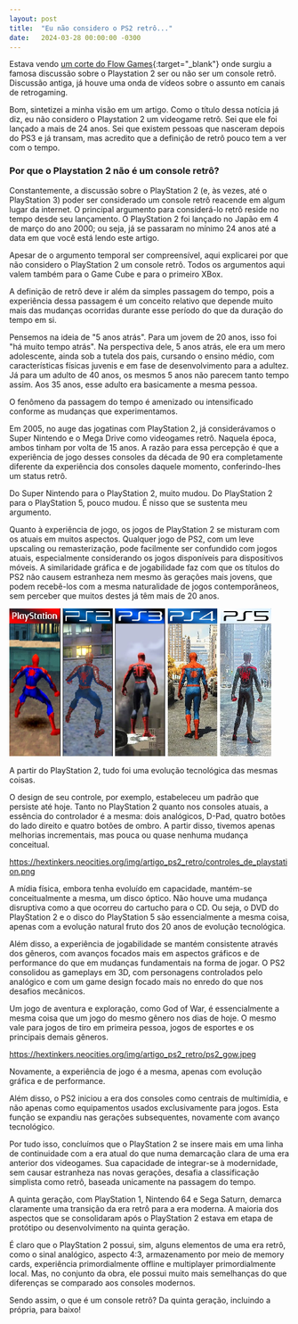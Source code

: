 ```yaml
---
layout: post
title:  "Eu não considero o PS2 retrô..."
date:   2024-03-28 00:00:00 -0300
---
```


Estava vendo [um corte do Flow Games](https://youtu.be/ZxzImVG8dBI?si=Ukp_CnzrJ_vbX7P0){:target="_blank"} onde surgiu a famosa discussão sobre o Playstation 2 ser ou não ser um console retrô. Discussão antiga, já houve uma onda de vídeos sobre o assunto em canais de retrogaming.

Bom, sintetizei a minha visão em um artigo. Como o título dessa notícia já diz, eu não considero o Playstation 2 um videogame retrô. Sei que ele foi lançado a mais de 24 anos. Sei que existem pessoas que nasceram depois do PS3 e já transam, mas acredito que a definição de retrô pouco tem a ver com o tempo.

### Por que o Playstation 2 não é um console retrô?

Constantemente, a discussão sobre o PlayStation 2 (e, às vezes, até o PlayStation 3) poder ser considerado um console retrô reacende em algum lugar da internet. O principal argumento para considerá-lo retrô reside no tempo desde seu lançamento. O PlayStation 2 foi lançado no Japão em 4 de março do ano 2000; ou seja, já se passaram no mínimo 24 anos até a data em que você está lendo este artigo.

Apesar de o argumento temporal ser compreensível, aqui explicarei por que não considero o PlayStation 2 um console retrô. Todos os argumentos aqui valem também para o Game Cube e para o primeiro XBox.

A definição de retrô deve ir além da simples passagem do tempo, pois a experiência dessa passagem é um conceito relativo que depende muito mais das mudanças ocorridas durante esse período do que da duração do tempo em si.

Pensemos na ideia de "5 anos atrás". Para um jovem de 20 anos, isso foi "há muito tempo atrás". Na perspectiva dele, 5 anos atrás, ele era um mero adolescente, ainda sob a tutela dos pais, cursando o ensino médio, com características físicas juvenis e em fase de desenvolvimento para a adultez. Já para um adulto de 40 anos, os mesmos 5 anos não parecem tanto tempo assim. Aos 35 anos, esse adulto era basicamente a mesma pessoa.

O fenômeno da passagem do tempo é amenizado ou intensificado conforme as mudanças que experimentamos.

Em 2005, no auge das jogatinas com PlayStation 2, já considerávamos o Super Nintendo e o Mega Drive como videogames retrô. Naquela época, ambos tinham por volta de 15 anos. A razão para essa percepção é que a experiência de jogo desses consoles da década de 90 era completamente diferente da experiência dos consoles daquele momento, conferindo-lhes um status retrô.

Do Super Nintendo para o PlayStation 2, muito mudou. Do PlayStation 2 para o PlayStation 5, pouco mudou. É nisso que se sustenta meu argumento.

Quanto à experiência de jogo, os jogos de PlayStation 2 se misturam com os atuais em muitos aspectos. Qualquer jogo de PS2, com um leve upscaling ou remasterização, pode facilmente ser confundido com jogos atuais, especialmente considerando os jogos disponíveis para dispositivos móveis. A similaridade gráfica e de jogabilidade faz com que os títulos do PS2 não causem estranheza nem mesmo às gerações mais jovens, que podem recebê-los com a mesma naturalidade de jogos contemporâneos, sem perceber que muitos destes já têm mais de 20 anos.

<img src="img/artigo_ps2_retro/spiderman_games.png" alt="" class="centered">

A partir do PlayStation 2, tudo foi uma evolução tecnológica das mesmas coisas.

O design de seu controle, por exemplo, estabeleceu um padrão que persiste até hoje. Tanto no PlayStation 2 quanto nos consoles atuais, a essência do controlador é a mesma: dois analógicos, D-Pad, quatro botões do lado direito e quatro botões de ombro. A partir disso, tivemos apenas melhorias incrementais, mas pouca ou quase nenhuma mudança conceitual.

https://hextinkers.neocities.org/img/artigo_ps2_retro/controles_de_playstation.png

A mídia física, embora tenha evoluído em capacidade, mantém-se conceitualmente a mesma, um disco óptico. Não houve uma mudança disruptiva como a que ocorreu do cartucho para o CD. Ou seja, o DVD do PlayStation 2 e o disco do PlayStation 5 são essencialmente a mesma coisa, apenas com a evolução natural fruto dos 20 anos de evolução tecnológica.

Além disso, a experiência de jogabilidade se mantém consistente através dos gêneros, com avanços focados mais em aspectos gráficos e de performance do que em mudanças fundamentais na forma de jogar. O PS2 consolidou as gameplays em 3D, com personagens controlados pelo analógico e com um game design focado mais no enredo do que nos desafios mecânicos.

Um jogo de aventura e exploração, como God of War, é essencialmente a mesma coisa que um jogo do mesmo gênero nos dias de hoje. O mesmo vale para jogos de tiro em primeira pessoa, jogos de esportes e os principais demais gêneros.

https://hextinkers.neocities.org/img/artigo_ps2_retro/ps2_gow.jpeg

Novamente, a experiência de jogo é a mesma, apenas com evolução gráfica e de performance.

Além disso, o PS2 iniciou a era dos consoles como centrais de multimídia, e não apenas como equipamentos usados exclusivamente para jogos. Esta função se expandiu nas gerações subsequentes, novamente com avanço tecnológico.

Por tudo isso, concluímos que o PlayStation 2 se insere mais em uma linha de continuidade com a era atual do que numa demarcação clara de uma era anterior dos videogames. Sua capacidade de integrar-se à modernidade, sem causar estranheza nas novas gerações, desafia a classificação simplista como retrô, baseada unicamente na passagem do tempo.

A quinta geração, com PlayStation 1, Nintendo 64 e Sega Saturn, demarca claramente uma transição da era retrô para a era moderna. A maioria dos aspectos que se consolidaram após o PlayStation 2 estava em etapa de protótipo ou desenvolvimento na quinta geração.

É claro que o PlayStation 2 possui, sim, alguns elementos de uma era retrô, como o sinal analógico, aspecto 4:3, armazenamento por meio de memory cards, experiência primordialmente offline e multiplayer primordialmente local. Mas, no conjunto da obra, ele possui muito mais semelhanças do que diferenças se comparado aos consoles modernos.

Sendo assim, o que é um console retrô? Da quinta geração, incluindo a própria, para baixo!